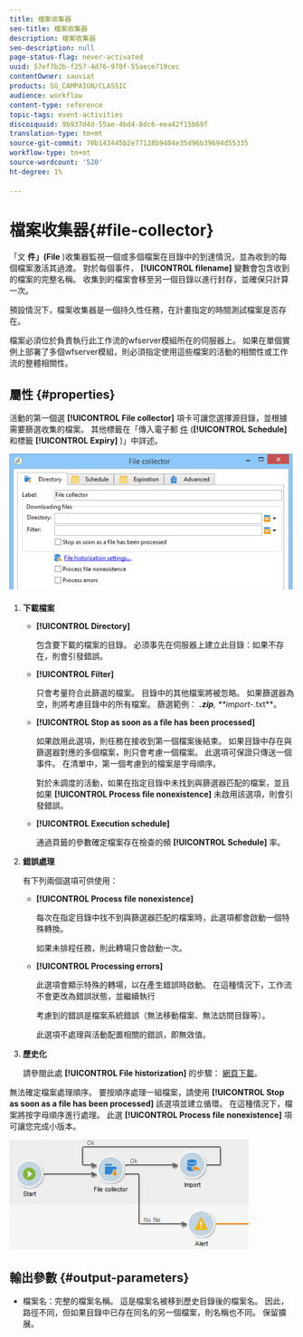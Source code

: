 ```yaml
---
title: 檔案收集器
seo-title: 檔案收集器
description: 檔案收集器
seo-description: null
page-status-flag: never-activated
uuid: 57ef7b2b-f257-4d76-970f-55aece719cec
contentOwner: sauviat
products: SG_CAMPAIGN/CLASSIC
audience: workflow
content-type: reference
topic-tags: event-activities
discoiquuid: 9b937d4d-55ae-4bd4-8dc6-eea42f15b69f
translation-type: tm+mt
source-git-commit: 70b143445b2e77128b9404e35d96b39694d55335
workflow-type: tm+mt
source-wordcount: '520'
ht-degree: 1%

---
```



# 檔案收集器{#file-collector}

「文 **件」(File** )收集器監視一個或多個檔案在目錄中的到達情況，並為收到的每個檔案激活其過渡。 對於每個事件， **[!UICONTROL filename]** 變數會包含收到的檔案的完整名稱。 收集到的檔案會移至另一個目錄以進行封存，並確保只計算一次。

預設情況下，檔案收集器是一個持久性任務，在計畫指定的時間測試檔案是否存在。

檔案必須位於負責執行此工作流的wfserver模組所在的伺服器上。 如果在單個實例上部署了多個wfserver模組，則必須指定使用這些檔案的活動的相關性或工作流的整體相關性。

## 屬性 {#properties}

活動的第一個選 **[!UICONTROL File collector]** 項卡可讓您選擇源目錄，並根據需要篩選收集的檔案。 其他標籤在「傳入電子郵 [件](../../workflow/using/inbound-emails.md) (**[!UICONTROL Schedule]** 和標籤 **[!UICONTROL Expiry]** )」中詳述。

![](assets/file_collect_edit.png)

1. **下載檔案**

   * **[!UICONTROL Directory]**

      包含要下載的檔案的目錄。 必須事先在伺服器上建立此目錄：如果不存在，則會引發錯誤。

   * **[!UICONTROL Filter]**

      只會考量符合此篩選的檔案。 目錄中的其他檔案將被忽略。 如果篩選器為空，則將考慮目錄中的所有檔案。 篩選範例： ***.zip**, **import-*.txt**。

   * **[!UICONTROL Stop as soon as a file has been processed]**

      如果啟用此選項，則任務在接收到第一個檔案後結束。 如果目錄中存在與篩選器對應的多個檔案，則只會考慮一個檔案。 此選項可保證只傳送一個事件。 在清單中，第一個考慮到的檔案是字母順序。

      對於未調度的活動，如果在指定目錄中未找到與篩選器匹配的檔案，並且如果 **[!UICONTROL Process file nonexistence]** 未啟用該選項，則會引發錯誤。

   * **[!UICONTROL Execution schedule]**

      通過頁籤的參數確定檔案存在檢查的頻 **[!UICONTROL Schedule]** 率。

1. **錯誤處理**

   有下列兩個選項可供使用：

   * **[!UICONTROL Process file nonexistence]**

      每次在指定目錄中找不到與篩選器匹配的檔案時，此選項都會啟動一個特殊轉換。

      如果未排程任務，則此轉場只會啟動一次。

   * **[!UICONTROL Processing errors]**

      此選項會顯示特殊的轉場，以在產生錯誤時啟動。 在這種情況下，工作流不會更改為錯誤狀態，並繼續執行

      考慮到的錯誤是檔案系統錯誤（無法移動檔案、無法訪問目錄等）。

      此選項不處理與活動配置相關的錯誤，即無效值。

1. **歷史化**

   請參閱此處 **[!UICONTROL File historization]** 的步驟： [網頁下載](../../workflow/using/web-download.md)。

無法確定檔案處理順序。 要按順序處理一組檔案，請使用 **[!UICONTROL Stop as soon as a file has been processed]** 該選項並建立循環。 在這種情況下，檔案將按字母順序進行處理。 此選 **[!UICONTROL Process file nonexistence]** 項可讓您完成小版本。

![](assets/file_collect_loop.png)

## 輸出參數 {#output-parameters}

* 檔案名：完整的檔案名稱。 這是檔案名被移到歷史目錄後的檔案名。 因此，路徑不同，但如果目錄中已存在同名的另一個檔案，則名稱也不同。 保留擴展。
